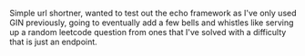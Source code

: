 Simple url shortner, wanted to test out the echo framework as I've only used GIN previously, going to eventually add a 
few bells and whistles like serving up a random leetcode question from ones that I've solved with a difficulty that
is just an endpoint.

